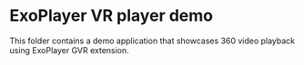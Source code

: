 # ExoPlayer VR player demo #

This folder contains a demo application that showcases 360 video playback using
ExoPlayer GVR extension.

